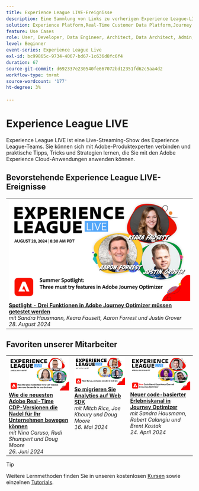 ```yaml
---
title: Experience League LIVE-Ereignisse
description: Eine Sammlung von Links zu vorherigen Experience League-LIVE-Ereignissen
solution: Experience Platform,Real-Time Customer Data Platform,Journey Optimizer,Experience Manager,Target,Audience Manager,Analytics
feature: Use Cases
role: User, Developer, Data Engineer, Architect, Data Architect, Admin, Leader
level: Beginner
event-series: Experience League Live
exl-id: bc99865c-9734-4067-bd67-1c636d8fc6f4
duration: 67
source-git-commit: d692337e230540fe667072bd12351fd62c5aa4d2
workflow-type: tm+mt
source-wordcount: '177'
ht-degree: 3%

---
```


# Experience League LIVE 

Experience League LIVE ist eine Live-Streaming-Show des Experience League-Teams.  Sie können sich mit Adobe-Produktexperten verbinden und praktische Tipps, Tricks und Strategien lernen, die Sie mit den Adobe Experience Cloud-Anwendungen anwenden können.

<div id="upcoming-events">

## Bevorstehende Experience League LIVE-Ereignisse

<table>
<tr>

<td style="vertical-align: top;"><a href="episodes/exl-live-episode-08-28-24.md">
      <img alt="Experience League LIVE Aug 28" src="episodes/assets/WebBanner-aug-28-2024.png">
    </a>
    <div>
      <a href="episodes/exl-live-episode-08-28-24.md">
        <strong>Spotlight - Drei Funktionen in Adobe Journey Optimizer müssen getestet werden</strong>
      </a>
      <br/><em>mit Sandra Hausmann, Keara Fausett, Aaron Forrest und Justin Grover</em>
      <br/><em>28. August 2024</em>
    </div>
  </td>
</tr>
</table>

</div>

<div id="recs-overview-body-1"></div>
<div id="recs-overview-body-2"></div>
<div id="recs-overview-body-3"></div>
<div id="recs-overview-body-4"></div>
<div id="recs-overview-body-5"></div>
<div id="recs-overview-body-6"></div>

<div id="past-events">


</div>

## Favoriten unserer Mitarbeiter

<table style="max-width: 1214px;">

<tr>
  <td style="vertical-align: top;"><a href="episodes/exl-live-episode-06-26-24.md">
      <img alt="Experience League LIVE Apr. 21" src="episodes/assets/WebBanner-June26-2024.jpg">
    </a>
    <div>
      <a href="episodes/exl-live-episode-06-26-24.md">
        <strong>Wie die neuesten Adobe Real-Time CDP-Versionen die Nadel für Ihr Unternehmen bewegen können</strong>
      </a>
      <br/><em>mit Nina Caruso, Rudi Shumpert und Doug Moore</em>
      <br/><em>26. Juni 2024</em>
    </div>
  </td>

<td style="vertical-align: top;">
    <a href="episodes/exl-live-episode-05-16-24.md">
      <img alt="Experience League LIVE ep8" src="episodes/assets/WebBanner-May16-2024.jpg">
    </a>
    <div>
      <a href="episodes/exl-live-episode-05-16-24.md"><strong>So migrieren Sie Analytics auf Web SDK</strong></a>
      <br/><em>mit Mitch Rice, Joe Khoury und Doug Moore</em>
      <br/><em>16. Mai 2024</em>
    </div>
  </td>

<td style="vertical-align: top;">
    <a href="episodes/exl-live-episode-05-26-22.md">
      <img alt="Experience League LIVE 26. Mai" src="episodes/assets/WebBanner-Apr24-2024.jpg">
    </a>
    <div>
      <a href="episodes/exl-live-episode-04-24-24.md">
        <strong> Neuer code-basierter Erlebniskanal in Journey Optimizer</strong>
      </a>
      <br/><em>mit Sandra Hausmann, Robert Calangiu und Brent Kostak</em>
      <br/><em>24. April 2024</em>
    </div>
  </td>
  </tr>

</table>


>[!TIP]
>
>Weitere Lernmethoden finden Sie in unseren kostenlosen [Kursen](https://experienceleague.adobe.com/?lang=de#dashboard/learning) sowie einzelnen [Tutorials](https://experienceleague.adobe.com/docs/home-tutorials.html?lang=de).

